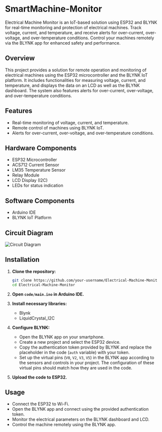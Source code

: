 # SmartMachine-Monitor
Electrical Machine Monitor is an IoT-based solution using ESP32 and BLYNK for real-time monitoring and protection of electrical machines. Track voltage, current, and temperature, and receive alerts for over-current, over-voltage, and over-temperature conditions. Control your machines remotely via the BLYNK app for enhanced safety and performance.

## Overview

This project provides a solution for remote operation and monitoring of electrical machines using the ESP32 microcontroller and the BLYNK IoT platform. It includes functionalities for measuring voltage, current, and temperature, and displays the data on an LCD as well as the BLYNK dashboard. The system also features alerts for over-current, over-voltage, and over-temperature conditions.

## Features

- Real-time monitoring of voltage, current, and temperature.
- Remote control of machines using BLYNK IoT.
- Alerts for over-current, over-voltage, and over-temperature conditions.

## Hardware Components

- ESP32 Microcontroller
- ACS712 Current Sensor
- LM35 Temperature Sensor
- Relay Module
- LCD Display (I2C)
- LEDs for status indication

## Software Components

- Arduino IDE
- BLYNK IoT Platform

## Circuit Diagram

![Circuit Diagram](images/circuit_diagram.png)

## Installation

1. **Clone the repository:**
    ```sh
    git clone https://github.com/your-username/Electrical-Machine-Monitor.git
    cd Electrical-Machine-Monitor
    ```

2. **Open `code/main.ino` in Arduino IDE.**

3. **Install necessary libraries:**
    - Blynk
    - LiquidCrystal_I2C

4. **Configure BLYNK:**
   - Open the BLYNK app on your smartphone.
   - Create a new project and select the ESP32 device.
   - Copy the authentication token provided by BLYNK and replace the placeholder in the code (`auth` variable) with your token.
   - Set up the virtual pins (`V0`, `V2`, `V3`, `V5`) in the BLYNK app according to the sensors and controls in your project. The configuration of these virtual pins should match how they are used in the code.

5. **Upload the code to ESP32.**

## Usage

- Connect the ESP32 to Wi-Fi.
- Open the BLYNK app and connect using the provided authentication token.
- Monitor the electrical parameters on the BLYNK dashboard and LCD.
- Control the machine remotely using the BLYNK app.

